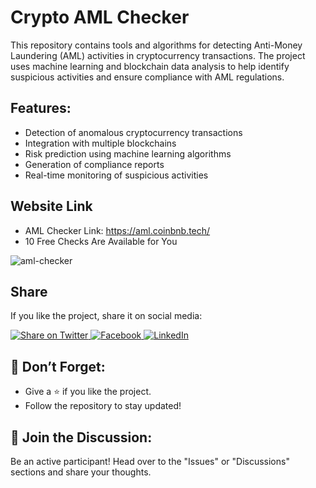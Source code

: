 # Crypto AML Checker

This repository contains tools and algorithms for detecting Anti-Money Laundering (AML) activities in cryptocurrency transactions. The project uses machine learning and blockchain data analysis to help identify suspicious activities and ensure compliance with AML regulations.

## Features:
- Detection of anomalous cryptocurrency transactions
- Integration with multiple blockchains
- Risk prediction using machine learning algorithms
- Generation of compliance reports
- Real-time monitoring of suspicious activities

## Website Link
- AML Checker Link: https://aml.coinbnb.tech/
- 10 Free Checks Are Available for You
  
![aml-checker](https://github.com/user-attachments/assets/d20d26f4-722e-4552-a491-d7cbf136589d)

## Share
If you like the project, share it on social media:

<a href="https://twitter.com/intent/tweet?url=https://github.com/AMLChecker/crypto-aml-check&text=Check out this awesome repository AML Crypto Checker on GitHub!" target="_blank">
    <img src="https://img.shields.io/twitter/url?url=https%3A%2F%2Fgithub.com%2FAMLChecker" alt="Share on Twitter" />
</a>
<a href="https://www.facebook.com/sharer/sharer.php?u=https://github.com/AMLChecker/crypto-aml-check" target="_blank">
    <img src="https://img.shields.io/badge/Share_on-Facebook-blue" alt="Facebook" />
</a>
<a href="https://www.linkedin.com/shareArticle?mini=true&url=https://github.com/AMLChecker/crypto-aml-check&title=AMLChecker&summary=Check out this awesome repository AML Crypto Checker on GitHub!" target="_blank">
    <img src="https://img.shields.io/badge/Share_on-LinkedIn-blue" alt="LinkedIn" />
</a>

## 📌 Don’t Forget:
- Give a ⭐️ if you like the project.
- Follow the repository to stay updated!

## 🤝 Join the Discussion:
Be an active participant! Head over to the "Issues" or "Discussions" sections and share your thoughts.
